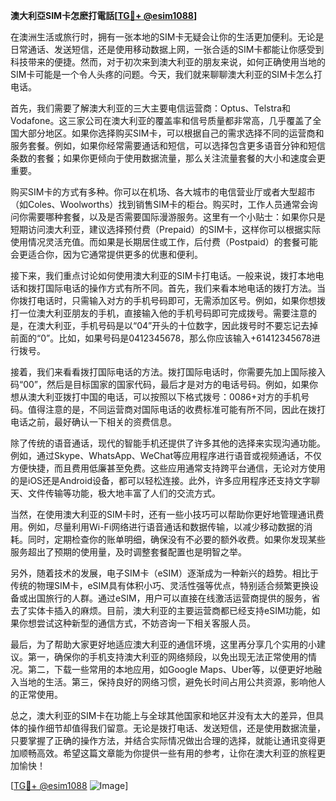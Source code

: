 **澳大利亞SIM卡怎麽打電話[[TG💪+ @esim1088](https://t.me/s/esim1088)]**

在澳洲生活或旅行时，拥有一张本地的SIM卡无疑会让你的生活更加便利。无论是日常通话、发送短信，还是使用移动数据上网，一张合适的SIM卡都能让你感受到科技带来的便捷。然而，对于初次来到澳大利亚的朋友来说，如何正确使用当地的SIM卡可能是一个令人头疼的问题。今天，我们就来聊聊澳大利亚的SIM卡怎么打电话。

首先，我们需要了解澳大利亚的三大主要电信运营商：Optus、Telstra和Vodafone。这三家公司在澳大利亚的覆盖率和信号质量都非常高，几乎覆盖了全国大部分地区。如果你选择购买SIM卡，可以根据自己的需求选择不同的运营商和服务套餐。例如，如果你经常需要通话和短信，可以选择包含更多语音分钟和短信条数的套餐；如果你更倾向于使用数据流量，那么关注流量套餐的大小和速度会更重要。

购买SIM卡的方式有多种。你可以在机场、各大城市的电信营业厅或者大型超市（如Coles、Woolworths）找到销售SIM卡的柜台。购买时，工作人员通常会询问你需要哪种套餐，以及是否需要国际漫游服务。这里有一个小贴士：如果你只是短期访问澳大利亚，建议选择预付费（Prepaid）的SIM卡，这样你可以根据实际使用情况灵活充值。而如果是长期居住或工作，后付费（Postpaid）的套餐可能会更适合你，因为它通常提供更多的优惠和便利。

接下来，我们重点讨论如何使用澳大利亚的SIM卡打电话。一般来说，拨打本地电话和拨打国际电话的操作方式有所不同。首先，我们来看本地电话的拨打方法。当你拨打电话时，只需输入对方的手机号码即可，无需添加区号。例如，如果你想拨打一位澳大利亚朋友的手机，直接输入他的手机号码即可完成拨号。需要注意的是，在澳大利亚，手机号码是以“04”开头的十位数字，因此拨号时不要忘记去掉前面的“0”。比如，如果号码是0412345678，那么你应该输入+61412345678进行拨号。

接着，我们来看看拨打国际电话的方法。拨打国际电话时，你需要先加上国际接入码“00”，然后是目标国家的国家代码，最后才是对方的电话号码。例如，如果你想从澳大利亚拨打中国的电话，可以按照以下格式拨号：0086+对方的手机号码。值得注意的是，不同运营商对国际电话的收费标准可能有所不同，因此在拨打电话之前，最好确认一下相关的资费信息。

除了传统的语音通话，现代的智能手机还提供了许多其他的选择来实现沟通功能。例如，通过Skype、WhatsApp、WeChat等应用程序进行语音或视频通话，不仅方便快捷，而且费用低廉甚至免费。这些应用通常支持跨平台通信，无论对方使用的是iOS还是Android设备，都可以轻松连接。此外，许多应用程序还支持文字聊天、文件传输等功能，极大地丰富了人们的交流方式。

当然，在使用澳大利亚的SIM卡时，还有一些小技巧可以帮助你更好地管理通讯费用。例如，尽量利用Wi-Fi网络进行语音通话和数据传输，以减少移动数据的消耗。同时，定期检查你的账单明细，确保没有不必要的额外收费。如果你发现某些服务超出了预期的使用量，及时调整套餐配置也是明智之举。

另外，随着技术的发展，电子SIM卡（eSIM）逐渐成为一种新兴的趋势。相比于传统的物理SIM卡，eSIM具有体积小巧、灵活性强等优点，特别适合频繁更换设备或出国旅行的人群。通过eSIM，用户可以直接在线激活运营商提供的服务，省去了实体卡插入的麻烦。目前，澳大利亚的主要运营商都已经支持eSIM功能，如果你想尝试这种新型的通信方式，不妨咨询一下相关客服人员。

最后，为了帮助大家更好地适应澳大利亚的通信环境，这里再分享几个实用的小建议。第一，确保你的手机支持澳大利亚的网络频段，以免出现无法正常使用的情况。第二，下载一些常用的本地应用，如Google Maps、Uber等，以便更好地融入当地的生活。第三，保持良好的网络习惯，避免长时间占用公共资源，影响他人的正常使用。

总之，澳大利亚的SIM卡在功能上与全球其他国家和地区并没有太大的差异，但具体的操作细节却值得我们留意。无论是拨打电话、发送短信，还是使用数据流量，只要掌握了正确的操作方法，并结合实际情况做出合理的选择，就能让通讯变得更加顺畅高效。希望这篇文章能为你提供一些有用的参考，让你在澳大利亚的旅程更加愉快！

[[TG💪+ @esim1088](https://t.me/s/esim1088) ![Image](https://i.postimg.cc/4NQfJmqS/Snipaste-2025-05-13-00-14-12.png)]